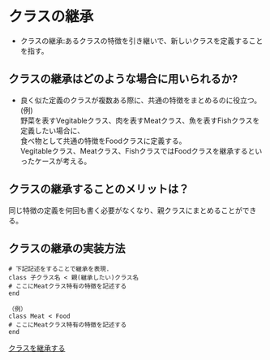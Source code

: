 # クラスの継承  
* クラスの継承:あるクラスの特徴を引き継いで、新しいクラスを定義することを指す。

## クラスの継承はどのような場合に用いられるか?  
* 良く似た定義のクラスが複数ある際に、共通の特徴をまとめるのに役立つ。  
(例) <br>野菜を表すVegitableクラス、肉を表すMeatクラス、魚を表すFishクラスを定義したい場合に、 <br>食べ物として共通の特徴をFoodクラスに定義する。 <br>Vegitableクラス、Meatクラス、FishクラスではFoodクラスを継承するといったケースが考える。    
## クラスの継承することのメリットは？  
同じ特徴の定義を何回も書く必要がなくなり、親クラスにまとめることができる。   
## クラスの継承の実装方法    
```
# 下記記述をすることで継承を表現.
class 子クラス名 < 親(継承したい)クラス名
# ここにMeatクラス特有の特徴を記述する
end

（例）
class Meat < Food
# ここにMeatクラス特有の特徴を記述する
end
```

> 
[クラスを継承する](https://www.javadrive.jp/ruby/inherit/index1.html)

